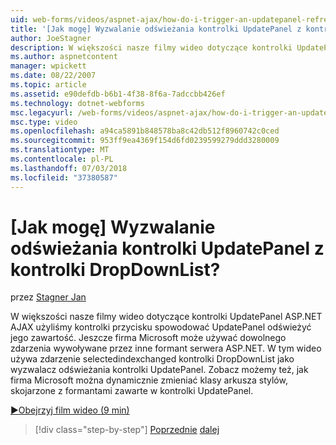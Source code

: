```yaml
---
uid: web-forms/videos/aspnet-ajax/how-do-i-trigger-an-updatepanel-refresh-from-a-dropdownlist-control
title: '[Jak mogę] Wyzwalanie odświeżania kontrolki UpdatePanel z kontrolki DropDownList? | Microsoft Docs'
author: JoeStagner
description: W większości nasze filmy wideo dotyczące kontrolki UpdatePanel ASP.NET AJAX użyliśmy kontrolki przycisku spowodować UpdatePanel odświeżyć jego zawartość. Jeszcze firma Microsoft może używać dowolnego zdarzenia...
ms.author: aspnetcontent
manager: wpickett
ms.date: 08/22/2007
ms.topic: article
ms.assetid: e90defdb-b6b1-4f38-8f6a-7adccbb426ef
ms.technology: dotnet-webforms
msc.legacyurl: /web-forms/videos/aspnet-ajax/how-do-i-trigger-an-updatepanel-refresh-from-a-dropdownlist-control
msc.type: video
ms.openlocfilehash: a94ca5891b848578ba8c42db512f8960742c0ced
ms.sourcegitcommit: 953ff9ea4369f154d6fd0239599279ddd3280009
ms.translationtype: MT
ms.contentlocale: pl-PL
ms.lasthandoff: 07/03/2018
ms.locfileid: "37380587"
---
```

<a name="how-do-i-trigger-an-updatepanel-refresh-from-a-dropdownlist-control"></a>[Jak mogę] Wyzwalanie odświeżania kontrolki UpdatePanel z kontrolki DropDownList?
====================
przez [Stagner Jan](https://github.com/JoeStagner)

W większości nasze filmy wideo dotyczące kontrolki UpdatePanel ASP.NET AJAX użyliśmy kontrolki przycisku spowodować UpdatePanel odświeżyć jego zawartość. Jeszcze firma Microsoft może używać dowolnego zdarzenia wywoływane przez inne formant serwera ASP.NET. W tym wideo używa zdarzenie selectedindexchanged kontrolki DropDownList jako wyzwalacz odświeżania kontrolki UpdatePanel. Zobacz możemy też, jak firma Microsoft można dynamicznie zmieniać klasy arkusza stylów, skojarzone z formantami zawarte w kontrolki UpdatePanel.

[&#9654;Obejrzyj film wideo (9 min)](https://channel9.msdn.com/Blogs/ASP-NET-Site-Videos/how-do-i-trigger-an-updatepanel-refresh-from-a-dropdownlist-control)

> [!div class="step-by-step"]
> [Poprzednie](how-do-i-implement-the-persistent-communications-pattern-using-web-services.md)
> [dalej](how-do-i-create-an-aspnet-ajax-extender-from-scratch.md)
